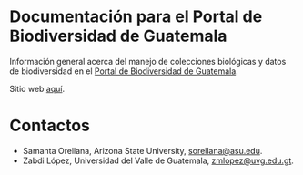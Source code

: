 # Documentación para el Portal de Biodiversidad de Guatemala

Información general acerca del manejo de colecciones biológicas y datos de biodiversidad en el [Portal de Biodiversidad de Guatemala](https://biodiversidad.gt). 

Sitio web [aquí](https://guatemalaportal.github.io).

# Contactos

- Samanta Orellana, Arizona State University, sorellana@asu.edu.
- Zabdi López, Universidad del Valle de Guatemala, zmlopez@uvg.edu.gt.

